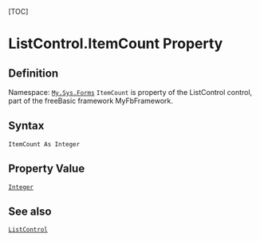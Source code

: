 [TOC]
# ListControl.ItemCount Property

## Definition
Namespace: [`My.Sys.Forms`](My.Sys.Forms.md)
`ItemCount` is property of the ListControl control, part of the freeBasic framework MyFbFramework.
## Syntax
```freeBasic
ItemCount As Integer
```
## Property Value
[`Integer`]("https://www.freebasic.net/wiki/KeyPgInteger")
## See also
[`ListControl`](ListControl.md)
